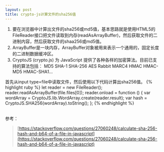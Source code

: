 ```yaml
---
layout: post
title: crypto-js计算文件的sha256值
---
```


1. 要在浏览器中计算出文件的sha256或md5值，基本思路就是使用HTML5的FileReader接口把文件读取到内存(readAsArrayBuffer)，然后获取文件的二进制内容，然后获取文件的shaa256或md5值。
2. ArrayBuffer是一块内存，ArrayBuffer对象被用来表示一个通用的，固定长度的二进制数据缓冲区。
3. CryptoJS (crypto.js) 为 JavaScript 提供了各种各样的加密算法。目前已支持的算法包括： MD5 SHA-1 SHA-256 AES Rabbit MARC4 HMAC HMAC-MD5 HMAC-SHA1... <br>

首先从input type=file中读取文件，然后使用以下代码计算出sha256值。
{% highlight ruby %}
let reader = new FileReader();
reader.readAsArrayBuffer(file.files[0]);
reader.onload = function () {
    var wordArray = CryptoJS.lib.WordArray.create(reader.result);
    var hash = CryptoJS.SHA256(wordArray).toString();
};
{% endhighlight %}
<br>
<br>

参考：
> [https://stackoverflow.com/questions/27060248/calculate-sha-256-hash-and-b64-of-a-file-in-javascript](https://stackoverflow.com/questions/27060248/calculate-sha-256-hash-and-b64-of-a-file-in-javascript)